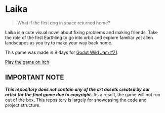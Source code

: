 # Laika

> What if the first dog in space returned home?

Laika is a cute visual novel about fixing problems and making friends. Take the role of the first Earthling to go into orbit and explore familiar yet alien landscapes as you try to make your way back home.

This game was made in 9 days for [Godot Wild Jam #71](https://itch.io/jam/godot-wild-jam-71).

[Play the game on Itch](https://starlightlacuna.itch.io/laika)

## IMPORTANT NOTE
***This repository does not contain any of the art assets created by our artist for the final game due to copyright.*** As a result, the game will not run out of the box. This repository is largely for showcasing the code and project structure.
